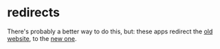 # redirects

There's probably a better way to do this, but: these apps redirect the [old website](https://svelte.technology), to the [new one](https://svelte.dev).